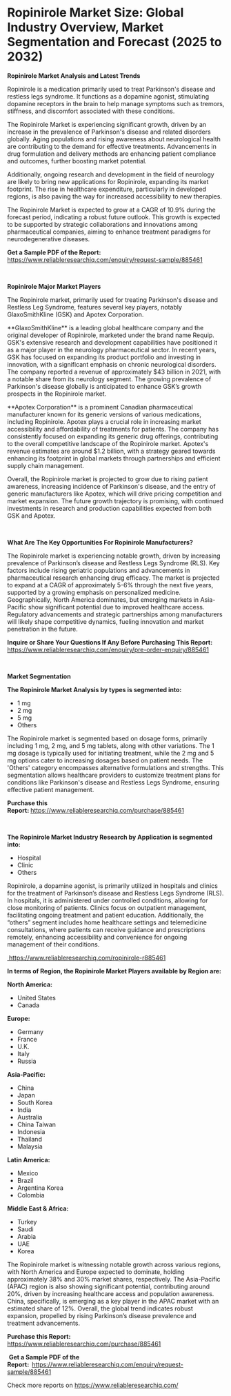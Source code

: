 <p><h1>Ropinirole Market Size: Global Industry Overview, Market Segmentation and Forecast (2025 to 2032)</h1></p><p><strong>Ropinirole Market Analysis and Latest Trends</strong></p>
<p><p>Ropinirole is a medication primarily used to treat Parkinson's disease and restless legs syndrome. It functions as a dopamine agonist, stimulating dopamine receptors in the brain to help manage symptoms such as tremors, stiffness, and discomfort associated with these conditions. </p><p>The Ropinirole Market is experiencing significant growth, driven by an increase in the prevalence of Parkinson's disease and related disorders globally. Aging populations and rising awareness about neurological health are contributing to the demand for effective treatments. Advancements in drug formulation and delivery methods are enhancing patient compliance and outcomes, further boosting market potential. </p><p>Additionally, ongoing research and development in the field of neurology are likely to bring new applications for Ropinirole, expanding its market footprint. The rise in healthcare expenditure, particularly in developed regions, is also paving the way for increased accessibility to new therapies.</p><p>The Ropinirole Market is expected to grow at a CAGR of 10.9% during the forecast period, indicating a robust future outlook. This growth is expected to be supported by strategic collaborations and innovations among pharmaceutical companies, aiming to enhance treatment paradigms for neurodegenerative diseases.</p></p>
<p><strong>Get a Sample PDF of the Report:&nbsp;</strong> <a href="https://www.reliableresearchiq.com/enquiry/request-sample/885461?utm_campaign=3347&utm_medium=2&utm_source=Github&utm_content=ia&utm_term=08032025&utm_id=ropinirole">https://www.reliableresearchiq.com/enquiry/request-sample/885461</a></p>
<p>&nbsp;</p>
<p><strong>Ropinirole Major Market Players</strong></p>
<p><p>The Ropinirole market, primarily used for treating Parkinson's disease and Restless Leg Syndrome, features several key players, notably GlaxoSmithKline (GSK) and Apotex Corporation.</p><p>**GlaxoSmithKline** is a leading global healthcare company and the original developer of Ropinirole, marketed under the brand name Requip. GSK's extensive research and development capabilities have positioned it as a major player in the neurology pharmaceutical sector. In recent years, GSK has focused on expanding its product portfolio and investing in innovation, with a significant emphasis on chronic neurological disorders. The company reported a revenue of approximately $43 billion in 2021, with a notable share from its neurology segment. The growing prevalence of Parkinson's disease globally is anticipated to enhance GSK’s growth prospects in the Ropinirole market.</p><p>**Apotex Corporation** is a prominent Canadian pharmaceutical manufacturer known for its generic versions of various medications, including Ropinirole. Apotex plays a crucial role in increasing market accessibility and affordability of treatments for patients. The company has consistently focused on expanding its generic drug offerings, contributing to the overall competitive landscape of the Ropinirole market. Apotex's revenue estimates are around $1.2 billion, with a strategy geared towards enhancing its footprint in global markets through partnerships and efficient supply chain management.</p><p>Overall, the Ropinirole market is projected to grow due to rising patient awareness, increasing incidence of Parkinson's disease, and the entry of generic manufacturers like Apotex, which will drive pricing competition and market expansion. The future growth trajectory is promising, with continued investments in research and production capabilities expected from both GSK and Apotex.</p></p>
<p>&nbsp;</p>
<p><strong>What Are The Key Opportunities For Ropinirole Manufacturers?</strong></p>
<p><p>The Ropinirole market is experiencing notable growth, driven by increasing prevalence of Parkinson’s disease and Restless Legs Syndrome (RLS). Key factors include rising geriatric populations and advancements in pharmaceutical research enhancing drug efficacy. The market is projected to expand at a CAGR of approximately 5-6% through the next five years, supported by a growing emphasis on personalized medicine. Geographically, North America dominates, but emerging markets in Asia-Pacific show significant potential due to improved healthcare access. Regulatory advancements and strategic partnerships among manufacturers will likely shape competitive dynamics, fueling innovation and market penetration in the future.</p></p>
<p><strong>Inquire or Share Your Questions If Any Before Purchasing This Report:</strong> <a href="https://www.reliableresearchiq.com/enquiry/pre-order-enquiry/885461?utm_campaign=3347&utm_medium=2&utm_source=Github&utm_content=ia&utm_term=08032025&utm_id=ropinirole">https://www.reliableresearchiq.com/enquiry/pre-order-enquiry/885461</a></p>
<p>&nbsp;</p>
<p><strong>Market Segmentation</strong></p>
<p><strong>The Ropinirole Market Analysis by types is segmented into:</strong></p>
<p><ul><li>1 mg</li><li>2 mg</li><li>5 mg</li><li>Others</li></ul></p>
<p><p>The Ropinirole market is segmented based on dosage forms, primarily including 1 mg, 2 mg, and 5 mg tablets, along with other variations. The 1 mg dosage is typically used for initiating treatment, while the 2 mg and 5 mg options cater to increasing dosages based on patient needs. The 'Others' category encompasses alternative formulations and strengths. This segmentation allows healthcare providers to customize treatment plans for conditions like Parkinson's disease and Restless Legs Syndrome, ensuring effective patient management.</p></p>
<p><strong>Purchase this Report:&nbsp;</strong><a href="https://www.reliableresearchiq.com/purchase/885461?utm_campaign=3347&utm_medium=2&utm_source=Github&utm_content=ia&utm_term=08032025&utm_id=ropinirole">https://www.reliableresearchiq.com/purchase/885461</a></p>
<p>&nbsp;</p>
<p><strong>The Ropinirole Market Industry Research by Application is segmented into:</strong></p>
<p><ul><li>Hospital</li><li>Clinic</li><li>Others</li></ul></p>
<p><p>Ropinirole, a dopamine agonist, is primarily utilized in hospitals and clinics for the treatment of Parkinson’s disease and Restless Legs Syndrome (RLS). In hospitals, it is administered under controlled conditions, allowing for close monitoring of patients. Clinics focus on outpatient management, facilitating ongoing treatment and patient education. Additionally, the “others” segment includes home healthcare settings and telemedicine consultations, where patients can receive guidance and prescriptions remotely, enhancing accessibility and convenience for ongoing management of their conditions.</p></p>
<p><a href="https://www.reliableresearchiq.com/ropinirole-r885461?utm_campaign=3347&utm_medium=2&utm_source=Github&utm_content=ia&utm_term=08032025&utm_id=ropinirole">&nbsp;https://www.reliableresearchiq.com/ropinirole-r885461</a></p>
<p><strong>In terms of Region, the Ropinirole Market Players available by Region are:</strong></p>
<p>
    <p> <strong> North America: </strong>
        <ul>
            <li>United States</li>
            <li>Canada</li>
        </ul>
        </p> 
    <p> <strong> Europe: </strong>
        <ul>
            <li>Germany</li>
            <li>France</li>
            <li>U.K.</li>
            <li>Italy</li>
            <li>Russia</li>
        </ul>
        </p> 
    <p> <strong> Asia-Pacific: </strong>
        <ul>
            <li>China</li>
            <li>Japan</li>
            <li>South Korea</li>
            <li>India</li>
            <li>Australia</li>
            <li>China Taiwan</li>
            <li>Indonesia</li>
            <li>Thailand</li>
            <li>Malaysia</li>
        </ul>
        </p> 
    <p> <strong> Latin America: </strong>
        <ul>
            <li>Mexico</li>
            <li>Brazil</li>
            <li>Argentina Korea</li>
            <li>Colombia</li>
        </ul>
        </p> 
    <p> <strong> Middle East & Africa: </strong>
        <ul>
            <li>Turkey</li>
            <li>Saudi</li>
            <li>Arabia</li>
            <li>UAE</li>
            <li>Korea</li>
        </ul>
    </p>
    </p>
<p><p>The Ropinirole market is witnessing notable growth across various regions, with North America and Europe expected to dominate, holding approximately 38% and 30% market shares, respectively. The Asia-Pacific (APAC) region is also showing significant potential, contributing around 20%, driven by increasing healthcare access and population awareness. China, specifically, is emerging as a key player in the APAC market with an estimated share of 12%. Overall, the global trend indicates robust expansion, propelled by rising Parkinson’s disease prevalence and treatment advancements.</p></p>
<p><strong>Purchase this Report: </strong><a href="https://www.reliableresearchiq.com/purchase/885461?utm_campaign=3347&utm_medium=2&utm_source=Github&utm_content=ia&utm_term=08032025&utm_id=ropinirole">https://www.reliableresearchiq.com/purchase/885461</a></p>
<p>&nbsp;<strong>Get a Sample PDF of the Report:&nbsp;&nbsp;</strong><a href="https://www.reliableresearchiq.com/enquiry/request-sample/885461?utm_campaign=3347&utm_medium=2&utm_source=Github&utm_content=ia&utm_term=08032025&utm_id=ropinirole">https://www.reliableresearchiq.com/enquiry/request-sample/885461</a></p>
<p><strong></strong></p>
<p>Check more reports on <a href="https://www.reliableresearchiq.com/?utm_campaign=3347&utm_medium=2&utm_source=Github&utm_content=ia&utm_term=08032025&utm_id=ropinirole">https://www.reliableresearchiq.com/</a></p>